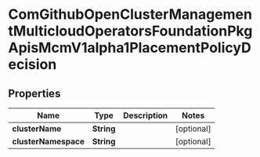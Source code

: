 
# ComGithubOpenClusterManagementMulticloudOperatorsFoundationPkgApisMcmV1alpha1PlacementPolicyDecision

## Properties
Name | Type | Description | Notes
------------ | ------------- | ------------- | -------------
**clusterName** | **String** |  |  [optional]
**clusterNamespace** | **String** |  |  [optional]



